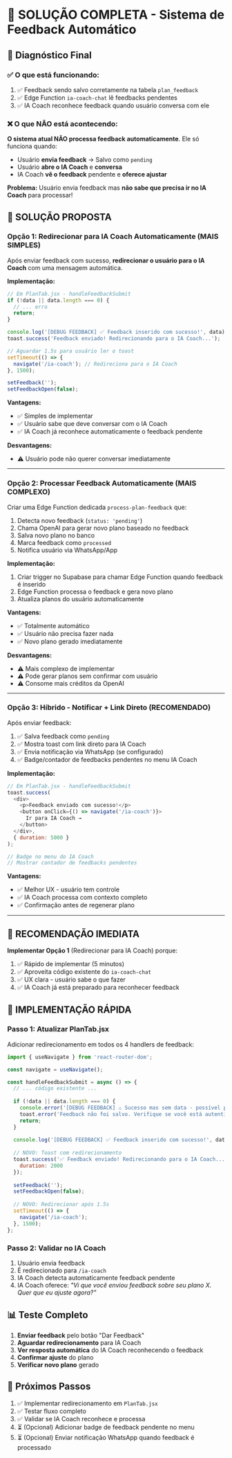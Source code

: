 # 🎯 SOLUÇÃO COMPLETA - Sistema de Feedback Automático

## 📌 Diagnóstico Final

### ✅ O que está funcionando:
1. ✅ Feedback sendo salvo corretamente na tabela `plan_feedback`
2. ✅ Edge Function `ia-coach-chat` lê feedbacks pendentes
3. ✅ IA Coach reconhece feedback quando usuário conversa com ele

### ❌ O que NÃO está acontecendo:
**O sistema atual NÃO processa feedback automaticamente**. Ele só funciona quando:
- Usuário **envia feedback** → Salvo como `pending`
- Usuário **abre o IA Coach** e **conversa**
- IA Coach **vê o feedback** pendente e **oferece ajustar**

**Problema:** Usuário envia feedback mas **não sabe que precisa ir no IA Coach** para processar!

## 🚀 SOLUÇÃO PROPOSTA

### Opção 1: **Redirecionar para IA Coach Automaticamente** (MAIS SIMPLES)

Após enviar feedback com sucesso, **redirecionar o usuário para o IA Coach** com uma mensagem automática.

**Implementação:**
```javascript
// Em PlanTab.jsx - handleFeedbackSubmit
if (!data || data.length === 0) {
  // ... erro
  return;
}

console.log('[DEBUG FEEDBACK] ✅ Feedback inserido com sucesso!', data);
toast.success('Feedback enviado! Redirecionando para o IA Coach...');

// Aguardar 1.5s para usuário ler o toast
setTimeout(() => {
  navigate('/ia-coach'); // Redireciona para o IA Coach
}, 1500);

setFeedback('');
setFeedbackOpen(false);
```

**Vantagens:**
- ✅ Simples de implementar
- ✅ Usuário sabe que deve conversar com o IA Coach
- ✅ IA Coach já reconhece automaticamente o feedback pendente

**Desvantagens:**
- ⚠️ Usuário pode não querer conversar imediatamente

---

### Opção 2: **Processar Feedback Automaticamente** (MAIS COMPLEXO)

Criar uma Edge Function dedicada `process-plan-feedback` que:
1. Detecta novo feedback (`status: 'pending'`)
2. Chama OpenAI para gerar novo plano baseado no feedback
3. Salva novo plano no banco
4. Marca feedback como `processed`
5. Notifica usuário via WhatsApp/App

**Implementação:**
1. Criar trigger no Supabase para chamar Edge Function quando feedback é inserido
2. Edge Function processa o feedback e gera novo plano
3. Atualiza planos do usuário automaticamente

**Vantagens:**
- ✅ Totalmente automático
- ✅ Usuário não precisa fazer nada
- ✅ Novo plano gerado imediatamente

**Desvantagens:**
- ⚠️ Mais complexo de implementar
- ⚠️ Pode gerar planos sem confirmar com usuário
- ⚠️ Consome mais créditos da OpenAI

---

### Opção 3: **Híbrido - Notificar + Link Direto** (RECOMENDADO)

Após enviar feedback:
1. ✅ Salva feedback como `pending`
2. ✅ Mostra toast com link direto para IA Coach
3. ✅ Envia notificação via WhatsApp (se configurado)
4. ✅ Badge/contador de feedbacks pendentes no menu IA Coach

**Implementação:**
```javascript
// Em PlanTab.jsx - handleFeedbackSubmit
toast.success(
  <div>
    <p>Feedback enviado com sucesso!</p>
    <button onClick={() => navigate('/ia-coach')}>
      Ir para IA Coach →
    </button>
  </div>,
  { duration: 5000 }
);

// Badge no menu do IA Coach
// Mostrar contador de feedbacks pendentes
```

**Vantagens:**
- ✅ Melhor UX - usuário tem controle
- ✅ IA Coach processa com contexto completo
- ✅ Confirmação antes de regenerar plano

---

## 🎯 RECOMENDAÇÃO IMEDIATA

**Implementar Opção 1** (Redirecionar para IA Coach) porque:
1. ✅ Rápido de implementar (5 minutos)
2. ✅ Aproveita código existente do `ia-coach-chat`
3. ✅ UX clara - usuário sabe o que fazer
4. ✅ IA Coach já está preparado para reconhecer feedback

## 📝 IMPLEMENTAÇÃO RÁPIDA

### Passo 1: Atualizar PlanTab.jsx

Adicionar redirecionamento em todos os 4 handlers de feedback:

```javascript
import { useNavigate } from 'react-router-dom';

const navigate = useNavigate();

const handleFeedbackSubmit = async () => {
  // ... código existente ...
  
  if (!data || data.length === 0) {
    console.error('[DEBUG FEEDBACK] ⚠️ Sucesso mas sem data - possível problema de RLS');
    toast.error('Feedback não foi salvo. Verifique se você está autenticado.');
    return;
  }
  
  console.log('[DEBUG FEEDBACK] ✅ Feedback inserido com sucesso!', data);
  
  // NOVO: Toast com redirecionamento
  toast.success('✅ Feedback enviado! Redirecionando para o IA Coach...', {
    duration: 2000
  });
  
  setFeedback('');
  setFeedbackOpen(false);
  
  // NOVO: Redirecionar após 1.5s
  setTimeout(() => {
    navigate('/ia-coach');
  }, 1500);
};
```

### Passo 2: Validar no IA Coach

1. Usuário envia feedback
2. É redirecionado para `/ia-coach`
3. IA Coach detecta automaticamente feedback pendente
4. IA Coach oferece: *"Vi que você enviou feedback sobre seu plano X. Quer que eu ajuste agora?"*

## 📊 Teste Completo

1. **Enviar feedback** pelo botão "Dar Feedback"
2. **Aguardar redirecionamento** para IA Coach
3. **Ver resposta automática** do IA Coach reconhecendo o feedback
4. **Confirmar ajuste** do plano
5. **Verificar novo plano** gerado

## 🔧 Próximos Passos

1. ✅ Implementar redirecionamento em `PlanTab.jsx`
2. ✅ Testar fluxo completo
3. ✅ Validar se IA Coach reconhece e processa
4. ⏳ (Opcional) Adicionar badge de feedback pendente no menu
5. ⏳ (Opcional) Enviar notificação WhatsApp quando feedback é processado
